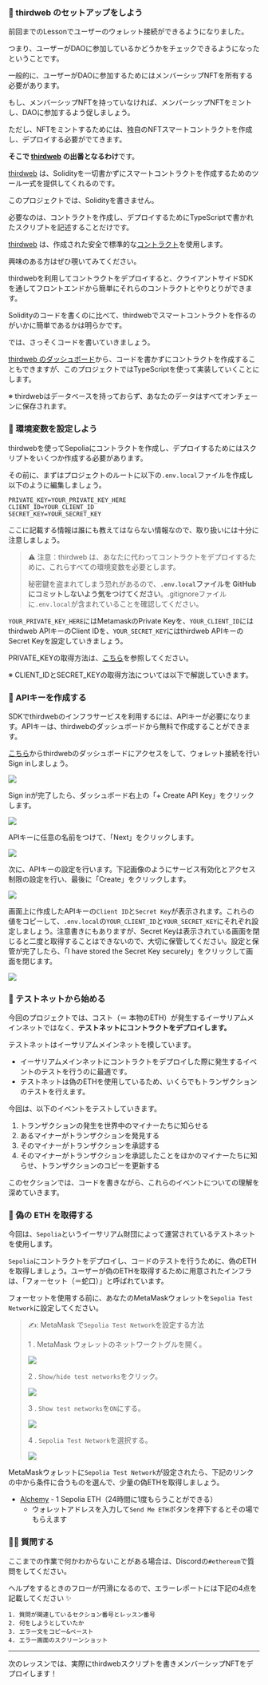 ### 🍪 thirdweb のセットアップをしよう

前回までのLessonでユーザーのウォレット接続ができるようになりました。

つまり、ユーザーがDAOに参加しているかどうかをチェックできるようになったということです。

一般的に、ユーザーがDAOに参加するためにはメンバーシップNFTを所有する必要があります。

もし、メンバーシップNFTを持っていなければ、メンバーシップNFTをミントし、DAOに参加するよう促しましょう。

ただし、NFTをミントするためには、独自のNFTスマートコントラクトを作成し、デプロイする必要がでてきます。

**そこで [thirdweb](https://thirdweb.com/) の出番となるわけ**です。

[thirdweb](https://thirdweb.com/) は、Solidityを一切書かずにスマートコントラクトを作成するためのツール一式を提供してくれるのです。

このプロジェクトでは、Solidityを書きません。

必要なのは、コントラクトを作成し、デプロイするためにTypeScriptで書かれたスクリプトを記述することだけです。

[thirdweb](https://thirdweb.com/) は、作成された安全で標準的な[コントラクト](https://github.com/thirdweb-dev/contracts)を使用します。

興味のある方はぜひ覗いてみてください。

thirdwebを利用してコントラクトをデプロイすると、クライアントサイドSDKを通してフロントエンドから簡単にそれらのコントラクトとやりとりができます。

Solidityのコードを書くのに比べて、thirdwebでスマートコントラクトを作るのがいかに簡単であるかは明らかです。

では、さっそくコードを書いていきましょう。

[thirdweb のダッシュボード](https://thirdweb.com/dashboard)から、コードを書かずにコントラクトを作成することもできますが、このプロジェクトではTypeScriptを使って実装していくことにします。

※ thirdwebはデータベースを持っておらず、あなたのデータはすべてオンチェーンに保存されます。


### 📝 環境変数を設定しよう

thirdwebを使ってSepoliaにコントラクトを作成し、デプロイするためにはスクリプトをいくつか作成する必要があります。

その前に、まずはプロジェクトのルートに以下の`.env.local`ファイルを作成し以下のように編集しましょう。

```plaintext
PRIVATE_KEY=YOUR_PRIVATE_KEY_HERE
CLIENT_ID=YOUR_CLIENT_ID
SECRET_KEY=YOUR_SECRET_KEY
```

ここに記載する情報は誰にも教えてはならない情報なので、取り扱いには十分に注意しましょう。

> ⚠️ 注意：thirdweb は、あなたに代わってコントラクトをデプロイするために、これらすべての環境変数を必要とします。
>
> 秘密鍵を盗まれてしまう恐れがあるので、**`.env.local`ファイルを GitHub にコミットしないよう気をつけてください**。.gitignoreファイルに`.env.local`が含まれていることを確認してください。

`YOUR_PRIVATE_KEY_HERE`にはMetamaskのPrivate Keyを、`YOUR_CLIENT_ID`にはthirdweb APIキーのClient IDを、`YOUR_SECRET_KEY`にはthirdweb APIキーのSecret Keyを設定していきましょう。

PRIVATE_KEYの取得方法は、[こちら](https://metamask.zendesk.com/hc/en-us/articles/360015289632-How-to-Export-an-Account-Private-Key)を参照してください。

※ CLIENT_IDとSECRET_KEYの取得方法については以下で解説していきます。

### 🔑 APIキーを作成する

SDKでthirdwebのインフラサービスを利用するには、APIキーが必要になります。APIキーは、thirdwebのダッシュボードから無料で作成することができます。

[こちら](https://thirdweb.com/dashboard/settings/api-keys)からthirdwebのダッシュボードにアクセスをして、ウォレット接続を行いSign inしましょう。

![](./../../img/section-2/2_1_1.png)

Sign inが完了したら、ダッシュボード右上の「+ Create API Key」をクリックします。

![](./../../img/section-2/2_1_2.png)

APIキーに任意の名前をつけて、「Next」をクリックします。

![](./../../img/section-2/2_1_3.png)

次に、APIキーの設定を行います。下記画像のようにサービス有効化とアクセス制限の設定を行い、最後に「Create」をクリックします。

![](./../../img/section-2/2_1_4.png)

画面上に作成したAPIキーの`Client ID`と`Secret Key`が表示されます。これらの値をコピーして、`.env.local`の`YOUR_CLIENT_ID`と`YOUR_SECRET_KEY`にそれぞれ設定しましょう。注意書きにもありますが、Secret Keyは表示されている画面を閉じると二度と取得することはできないので、大切に保管してください。設定と保管が完了したら、「I have stored the Secret Key securely」をクリックして画面を閉じます。

![](./../../img/section-2/2_1_5.png)

### 🐣 テストネットから始める

今回のプロジェクトでは、コスト（＝ 本物のETH）が発生するイーサリアムメインネットではなく、**テストネットにコントラクトをデプロイします。**

テストネットはイーサリアムメインネットを模しています。

- イーサリアムメインネットにコントラクトをデプロイした際に発生するイベントのテストを行うのに最適です。
- テストネットは偽のETHを使用しているため、いくらでもトランザクションのテストを行えます。

今回は、以下のイベントをテストしていきます。

1. トランザクションの発生を世界中のマイナーたちに知らせる
2. あるマイナーがトランザクションを発見する
3. そのマイナーがトランザクションを承認する
4. そのマイナーがトランザクションを承認したことをほかのマイナーたちに知らせ、トランザクションのコピーを更新する

このセクションでは、コードを書きながら、これらのイベントについての理解を深めていきます。


### 🚰 偽の ETH を取得する

今回は、`Sepolia`というイーサリアム財団によって運営されているテストネットを使用します。

`Sepolia`にコントラクトをデプロイし、コードのテストを行うために、偽のETHを取得しましょう。ユーザーが偽のETHを取得するために用意されたインフラは、「フォーセット（＝蛇口）」と呼ばれています。

フォーセットを使用する前に、あなたのMetaMaskウォレットを`Sepolia Test Network`に設定してください。

> ✍️: MetaMask で`Sepolia Test Network`を設定する方法
>
> 1 \. MetaMask ウォレットのネットワークトグルを開く。
>
> ![](./../../img/section-2/2_1_6.png)
>
> 2 \. `Show/hide test networks`をクリック。
>
> ![](./../../img/section-2/2_1_7.png)
>
> 3 \. `Show test networks`を`ON`にする。
>
> ![](./../../img/section-2/2_1_8.png)
>
> 4 \. `Sepolia Test Network`を選択する。
>
> ![](./../../img/section-2/2_1_9.png)

MetaMaskウォレットに`Sepolia Test Network`が設定されたら、下記のリンクの中から条件に合うものを選んで、少量の偽ETHを取得しましょう。

- [Alchemy](https://sepoliafaucet.com/) - 1 Sepolia ETH（24時間に1度もらうことができる）
  - ウォレットアドレスを入力して`Send Me ETH`ボタンを押下するとその場でもらえます


### 🙋‍♂️ 質問する

ここまでの作業で何かわからないことがある場合は、Discordの`#ethereum`で質問をしてください。

ヘルプをするときのフローが円滑になるので、エラーレポートには下記の4点を記載してください ✨

```
1. 質問が関連しているセクション番号とレッスン番号
2. 何をしようとしていたか
3. エラー文をコピー&ペースト
4. エラー画面のスクリーンショット
```

---

次のレッスンでは、実際にthirdwebスクリプトを書きメンバーシップNFTをデプロイします！
